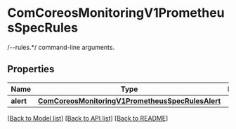 # ComCoreosMonitoringV1PrometheusSpecRules

/--rules.*/ command-line arguments.
## Properties
Name | Type | Description | Notes
------------ | ------------- | ------------- | -------------
**alert** | [**ComCoreosMonitoringV1PrometheusSpecRulesAlert**](ComCoreosMonitoringV1PrometheusSpecRulesAlert.md) |  | [optional] 

[[Back to Model list]](../README.md#documentation-for-models) [[Back to API list]](../README.md#documentation-for-api-endpoints) [[Back to README]](../README.md)


